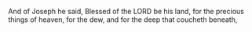 And of Joseph he said, Blessed of the LORD be his land, for the precious things of heaven, for the dew, and for the deep that coucheth beneath,
